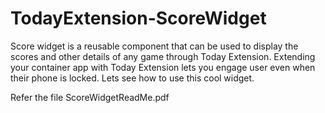 # TodayExtension-ScoreWidget

Score widget is a reusable component that can be used to display the scores and other details of any game through Today Extension. Extending your container app with Today Extension lets you engage user even when their phone is locked. Lets see how to use this cool widget.

Refer the file ScoreWidgetReadMe.pdf
